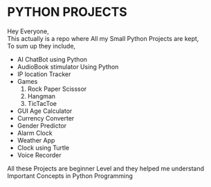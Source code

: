 # PYTHON PROJECTS

Hey Everyone,<br>
This actually is a repo where All my Small Python Projects are kept,<br>
To sum up they include,
* AI ChatBot using Python
* AudioBook stimulator Using Python
* IP location Tracker
* Games
  1. Rock Paper Scisssor
  2. Hangman
  3. TicTacToe
* GUI Age Calculator
* Currency Converter
* Gender Predictor
* Alarm Clock
* Weather App
* Clock using Turtle
* Voice Recorder

All these Projects are beginner Level and they helped me understand Important Concepts in Python Programming<br>
